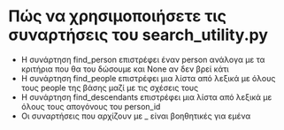 # Πώς να χρησιμοποιήσετε τις συναρτήσεις του search_utility.py
* Η συνάρτηση find_person επιστρέφει έναν person ανάλογα με τα κριτήρια που θα του δώσουμε και None αν δεν βρεί κάτι
* Η συνάρτηση find_people επιστρέφει μια λίστα από λεξικά με όλους τους people της βάσης μαζί με τις σχέσεις τους
* Η συνάρτηση find_descendants επιστρέφει μια λίστα από λεξικά με όλους τους απογόνους του person_id
* Οι συναρτήσεις που αρχίζουν με _ είναι βοηθητικές για εμένα